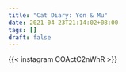```yaml
---
title: "Cat Diary: Yon & Mu"
date: 2021-04-23T21:14:02+08:00
tags: []
draft: false
---
```

{{< instagram COActC2nWhR >}}
